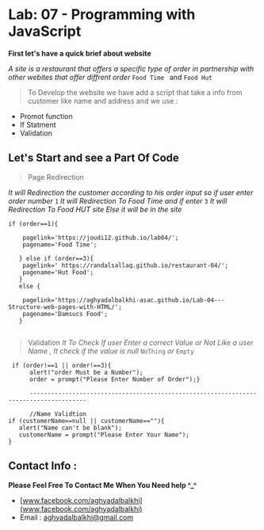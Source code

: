 # Lab: 07 - Programming with JavaScript

**First let's have a quick brief about website**

*A site is a restaurant that offers a specific type of order in partnership with other webites that offer diffrent order* `Food Time ` and `Food Hut`


> To Develop the website we have add a script that take a info from customer like name and address and we use  : 
* Promot function 
* If Statment
* Validation  

## Let's Start and see a Part Of Code 

> Page Redirection

*It will Redirection the customer according to his order input*
*so if user enter order number* `1` *It will Redirection To Food Time and if enter* `3` *It will Redirection To Food HUT site Else it will be in the site*
```
if (order==1){

    pagelink='https://joudi12.github.io/lab04/';
    pagename='Food Time';

   } else if (order==3){
    pagelink=' https://randalsallaq.github.io/restaurant-04/';
    pagename='Hut Food';
   }
   else {

    pagelink='https://aghyadalbalkhi-asac.github.io/Lab-04---Structure-web-pages-with-HTML/';
    pagename='Damsucs Food';
   }


```

> Validation
*It To Check If user Enter a correct Value or Not*
*Like a user Name , It check if the value is null* `NoThing` *or* `Empty`

```
 if (order!==1 || order!==3){
      alert("order Must be a Number");  
      order = prompt("Please Enter Number of Order");}
      
      --------------------------------------------------------------------------------------
      
      //Name Validtion 
if (customerName==null || customerName==""){
   alert("Name can't be blank");  
   customerName = prompt("Please Enter Your Name");
}

```
## Contact Info : 
**Please Feel Free To Contact Me When You Need help ^_^**
* [www.facebook.com/aghyadalbalkhi](www.facebook.com/aghyadalbalkhi)
* Email : aghyadalbalkhi@gmail.com

